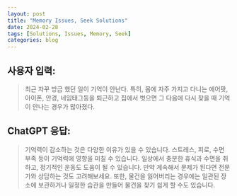 ```yaml
---
layout: post
title: "Memory Issues, Seek Solutions"
date: 2024-02-28
tags: [Solutions, Issues, Memory, Seek]
categories: blog
---
```


## 사용자 입력:
> 최근 자꾸 방금 했던 일이 기억이 안난다. 특히, 몸에 자주 가지고 다니는 에어팟, 아이폰, 안경, 네임태그등을 퇴근하고 집에서 벗으면 그 다음에 다시 찾을 때 기억이 안나는 경우가 많아졌다.

## ChatGPT 응답:
> 기억력이 감소하는 것은 다양한 이유가 있을 수 있습니다. 스트레스, 피로, 수면 부족 등이 기억력에 영향을 미칠 수 있습니다. 일상에서 충분한 휴식과 수면을 취하고, 정기적인 운동도 도움이 될 수 있습니다. 만약 계속해서 문제가 된다면 전문가와 상담하는 것도 고려해보세요. 또한, 물건을 잃어버리는 경우에는 일관된 장소에 보관하거나 일정한 습관을 만들어 물건을 찾기 쉽게 할 수도 있습니다.

